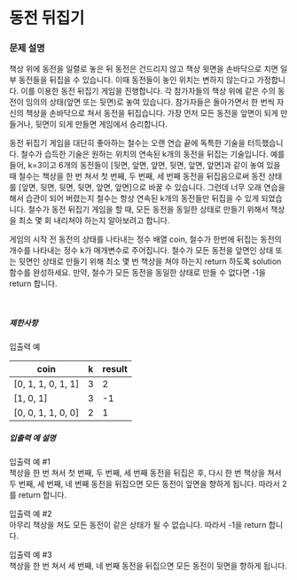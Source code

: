 # 동전 뒤집기

### 문제 설명
책상 위에 동전을 일렬로 놓은 뒤 동전은 건드리지 않고 책상 윗면을 손바닥으로 치면 일부 동전들을 뒤집을 수 있습니다. 이때 동전들이 놓인 위치는 변하지 않는다고 가정합니다. 이를 이용한 동전 뒤집기 게임을 진행합니다. 각 참가자들의 책상 위에 같은 수의 동전이 임의의 상태(앞면 또는 뒷면)로 놓여 있습니다. 참가자들은 돌아가면서 한 번씩 자신의 책상을 손바닥으로 쳐서 동전을 뒤집습니다. 가장 먼저 모든 동전을 앞면이 되게 만들거나, 뒷면이 되게 만들면 게임에서 승리합니다.

동전 뒤집기 게임을 대단히 좋아하는 철수는 오랜 연습 끝에 독특한 기술을 터득했습니다. 철수가 습득한 기술은 원하는 위치의 연속된 k개의 동전을 뒤집는 기술입니다. 예를 들어, k=3이고 6개의 동전들이 [뒷면, 앞면, 앞면, 뒷면, 앞면, 앞면]과 같이 놓여 있을 때 철수는 책상을 한 번 쳐서 첫 번째, 두 번째, 세 번째 동전을 뒤집음으로써 동전 상태를 [앞면, 뒷면, 뒷면, 뒷면, 앞면, 앞면]으로 바꿀 수 있습니다. 그런데 너무 오래 연습을 해서 습관이 되어 버렸는지 철수는 항상 연속된 k개의 동전들만 뒤집을 수 있게 되었습니다. 철수가 동전 뒤집기 게임을 할 때, 모든 동전을 동일한 상태로 만들기 위해서 책상을 최소 몇 회 내리쳐야 하는지 알아보려고 합니다.

게임의 시작 전 동전의 상태를 나타내는 정수 배열 coin, 철수가 한번에 뒤집는 동전의 개수를 나타내는 정수 k가 매개변수로 주어집니다. 철수가 모든 동전을 앞면인 상태 또는 뒷면인 상태로 만들기 위해 최소 몇 번 책상을 쳐야 하는지 return 하도록 solution 함수를 완성하세요. 만약, 철수가 모든 동전을 동일한 상태로 만들 수 없다면 -1을 return 합니다.

<br>

<h5>제한사항</h5
3 ≤ coin의 길이 ≤ 1,000,000
coin의 원소는 0 또는 1이며, 각각 동전의 뒷면과 앞면을 의미합니다.
1 ≤ k ≤ 100

<h5>입출력 예</h5>
<table class="table">
<thead>
    <tr>
        <th>coin</th>
        <th>k</th>
        <th>result</th>
    </tr>
</thead>
<tbody>
    <tr>
        <td>[0, 1, 1, 0, 1, 1]</td>
        <td>3</td>
        <td>2</td>
    </tr>
    <tr>
        <td>[1, 0, 1]</td>
        <td>3</td>
        <td>-1</td>
    </tr>
    <tr>
        <td>[0, 0, 1, 1, 0, 0]</td>
        <td>2</td>
        <td>1</td>
    </tr>
</tbody>
</table>

<h5>입출력 예 설명</h5>

<p>입출력 예 #1<br>
책상을 한 번 쳐서 첫 번째, 두 번째, 세 번째 동전을 뒤집은 후, 다시 한 번 책상을 쳐서 두 번째, 세 번째, 네 번째 동전을 뒤집으면 모든 동전이 앞면을 향하게 됩니다. 따라서 2를 return 합니다.</p>

<p>입출력 예 #2<br>
아무리 책상을 쳐도 모든 동전이 같은 상태가 될 수 없습니다. 따라서 -1을 return 합니다.</p>

<p>입출력 예 #3<br>
책상을 한 번 쳐서 세 번째, 네 번째 동전을 뒤집으면 모든 동전이 뒷면을 향하게 됩니다.</p>
